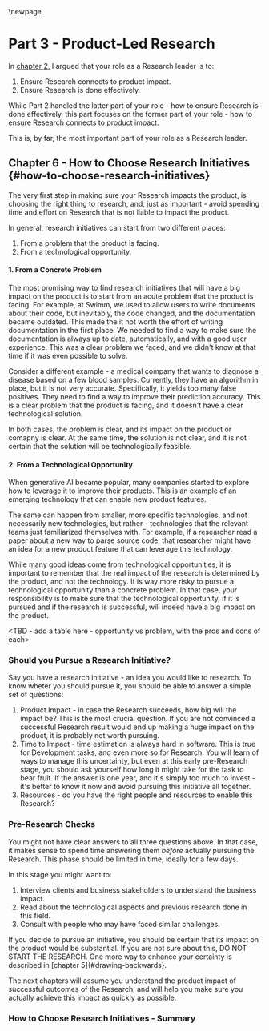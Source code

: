 \newpage

# Part 3 - Product-Led Research

In [chapter 2](#research-and-development), I argued that your role as a Research leader is to:
1. Ensure Research connects to product impact.
2. Ensure Research is done effectively.

While Part 2 handled the latter part of your role - how to ensure Research is done effectively, this part focuses on the former part of your role - how to ensure Research connects to product impact.

This is, by far, the most important part of your role as a Research leader. 

## Chapter 6 - How to Choose Research Initiatives {#how-to-choose-research-initiatives}

The very first step in making sure your Research impacts the product, is choosing the right thing to research, and, just as important - avoid spending time and effort on Research that is not liable to impact the product.

In general, research initiatives can start from two different places:

1. From a problem that the product is facing.
2. From a technological opportunity.

#### 1. From a Concrete Problem

The most promising way to find research initiatives that will have a big impact on the product is to start from an acute problem that the product is facing. For example, at Swimm, we used to allow users to write documents about their code, but inevitably, the code changed, and the documentation became outdated. This made the it not worth the effort of writing documentation in the first place. We needed to find a way to make sure the documentation is always up to date, automatically, and with a good user experience. This was a clear problem we faced, and we didn't know at that time if it was even possible to solve.

Consider a different example - a medical company that wants to diagnose a disease based on a few blood samples. Currently, they have an algorithm in place, but it is not very accurate. Specifically, it yields too many false positives. They need to find a way to improve their prediction accuracy. This is a clear problem that the product is facing, and it doesn't have a clear technological solution.

In both cases, the problem is clear, and its impact on the product or comapny is clear. At the same time, the solution is not clear, and it is not certain that the solution will be technologically feasible.

#### 2. From a Technological Opportunity

When generative AI became popular, many companies started to explore how to leverage it to improve their products. This is an example of an emerging technology that can enable new product features. 

The same can happen from smaller, more specific technologies, and not necessarily new technologies, but rather - technologies that the relevant teams just familiarized themselves with. For example, if a researcher read a paper about a new way to parse source code, that researcher might have an idea for a new product feature that can leverage this technology.

While many good ideas come from technological opportunities, it is important to remember that the real impact of the research is determined by the product, and not the technology. It is way more risky to pursue a technological opportunity than a concrete problem. In that case, your responsibility is to make sure that the technological opportunity, if it is pursued and if the research is successful, will indeed have a big impact on the product.

<TBD - add a table here - opportunity vs problem, with the pros and cons of each>

### Should you Pursue a Research Initiative?

Say you have a research initiative - an idea you would like to research. To know wheter you should pursue it, you should be able to answer a simple set of questions:

1. Product Impact - in case the Research succeeds, how big will the impact be? This is the most crucial question. If you are not convinced a successful Research result would end up making a huge impact on the product, it is probably not worth pursuing.
2. Time to Impact - time estimation is always hard in software. This is true for Development tasks, and even more so for Research. You will learn of ways to manage this uncertainty, but even at this early pre-Research stage, you should ask yourself how long it might take for the task to bear fruit. If the answer is one year, and it's simply too much to invest - it's better to know it now and avoid pursuing this initiative all together.
3. Resources - do you have the right people and resources to enable this Research?

### Pre-Research Checks

You might not have clear answers to all three questions above. In that case, it makes sense to spend time answering them *before* actually pursuing the Research. This phase should be limited in time, ideally for a few days.

In this stage you might want to:

1. Interview clients and business stakeholders to understand the business impact.
2. Read about the technological aspects and previous research done in this field.
3. Consult with people who may have faced similar challenges.

If you decide to pursue an initiative, you should be certain that its impact on the product would be substantial. If you are not sure about this, DO NOT START THE RESEARCH. One more way to enhance your certainty is described in [chapter 5]{#drawing-backwards}.

The next chapters will assume you understand the product impact of successful outcomes of the Research, and will help you make sure you actually achieve this impact as quickly as possible.

### How to Choose Research Initiatives - Summary